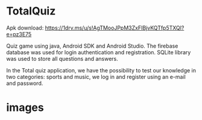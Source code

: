 # TotalQuiz

Apk download:  https://1drv.ms/u/s!AgTMooJPpM3ZxFIBjvKQTfp5TXQl?e=pz3E75

Quiz game using java, Android SDK and Android Studio.
The firebase database was used for login authentication and registration.
SQLite library was used to store all questions and answers.

In the Total quiz application, we have the possibility to test our knowledge in two categories:
sports and music, we log in and register using an e-mail and password.

# images


